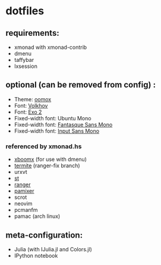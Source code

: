 # dotfiles

## requirements:

* xmonad with xmonad-contrib 
* dmenu
* taffybar
* lxsession

## optional (can be removed from config) : 

* Theme: [oomox](https://github.com/actionless/oomox)
* Font: [Volkhov](https://www.google.com/fonts/specimen/Volkhov)
* Font: [Exo 2](https://www.google.com/fonts/specimen/Exo+2)
* Fixed-width font: Ubuntu Mono
* Fixed-width font: [Fantasque Sans Mono](https://github.com/belluzj/fantasque-sans)
* Fixed-width font: [Input Sans Mono](http://input.fontbureau.com/)

### referenced by xmonad.hs

* [xboomx](https://github.com/victorhaggqvist/xboomx) (for use with dmenu)
* [termite](https://github.com/autrimpo/termite) (ranger-fix branch)
* urxvt
* [st](http://st.suckless.org/)
* [ranger](http://ranger.nongnu.org/)
* [pamixer](https://github.com/cdemoulins/pamixer)
* scrot
* neovim
* pcmanfm
* pamac (arch linux)

## meta-configuration:

* Julia (with IJulia.jl and Colors.jl)
* IPython notebook
